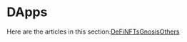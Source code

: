 # DApps

Here are the articles in this section:[DeFi](https://docs.harmony.one/home/general/dapps/dexes)[NFTs](https://docs.harmony.one/home/general/dapps/nfts)[Gnosis](https://docs.harmony.one/home/general/dapps/gnosis)[Others](https://docs.harmony.one/home/general/dapps/others)

